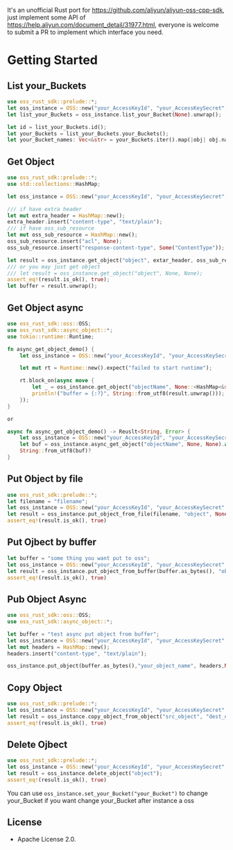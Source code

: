 It's an unofficial Rust port for https://github.com/aliyun/aliyun-oss-cpp-sdk, just implement some API of https://help.aliyun.com/document_detail/31977.html, everyone is welcome to submit a PR to implement which interface you need.

# Getting Started

## List your_Buckets
```rust
use oss_rust_sdk::prelude::*;
let oss_instance = OSS::new("your_AccessKeyId", "your_AccessKeySecret", "your_Endpoint", "your_Bucket");
let list_your_Buckets = oss_instance.list_your_Bucket(None).unwrap();

let id = list_your_Buckets.id();
let your_Buckets = list_your_Buckets.your_Buckets();
let your_Bucket_names: Vec<&str> = your_Buckets.iter().map(|obj| obj.name()).collect();
```

## Get Object
```rust
use oss_rust_sdk::prelude::*;
use std::collections::HashMap;

let oss_instance = OSS::new("your_AccessKeyId", "your_AccessKeySecret", "your_Endpoint", "your_Bucket");

/// if have extra header
let mut extra_header = HashMap::new();
extra_header.insert("content-type", "text/plain");
/// if have oss_sub_resource
let mut oss_sub_resource = HashMap::new();
oss_sub_resource.insert("acl", None);
oss_sub_resource.insert("response-content-type", Some("ContentType"));

let result = oss_instance.get_object("object", extar_header, oss_sub_resource);
/// or you may just get object
/// let result = oss_instance.get_object("object", None, None);
assert_eq!(result.is_ok(), true);
let buffer = result.unwrap();
```

## Get Object async
```rust
use oss_rust_sdk::oss::OSS;
use oss_rust_sdk::async_object::*;
use tokio::runtime::Runtime;

fn async_get_object_demo() {
    let oss_instance = OSS::new("your_AccessKeyId", "your_AccessKeySecret", "your_Endpoint", "your_Bucket");

    let mut rt = Runtime::new().expect("failed to start runtime");

    rt.block_on(async move {
        let _ = oss_instance.get_object("objectName", None::<HashMap<&str, &str>>, None).await.unwrap();
        println!("buffer = {:?}", String::from_utf8(result.unwrap()));
    });
}

or

async fn async_get_object_demo() -> Reuslt<String, Error> {
    let oss_instance = OSS::new("your_AccessKeyId", "your_AccessKeySecret", "your_Endpoint", "your_Bucket");
    let buf = oss_instance.async_get_object("objectName", None, None).await?;
    String::from_utf8(buf)?
}
```

## Put Object by file
```rust
use oss_rust_sdk::prelude::*;
let filename = "filename";
let oss_instance = OSS::new("your_AccessKeyId", "your_AccessKeySecret", "your_Endpoint", "your_Bucket");
let result = oss_instance.put_object_from_file(filename, "object", None, None);
assert_eq!(result.is_ok(), true)
```

## Put Ojbect by buffer
```rust
let buffer = "some thing you want put to oss";
let oss_instance = OSS::new("your_AccessKeyId", "your_AccessKeySecret", "your_Endpoint", "your_Bucket");
let result = oss_instance.put_object_from_buffer(buffer.as_bytes(), "object", None, None);
assert_eq!(result.is_ok(), true)
```

## Pub Object Async
```rust
use oss_rust_sdk::oss::OSS;
use oss_rust_sdk::async_object::*;

let buffer = "test async put object from buffer";
let oss_instance = OSS::new("your_AccessKeyId", "your_AccessKeySecret", "your_Endpoint", "your_Bucket");
let mut headers = HashMap::new();
headers.insert("content-type", "text/plain");

oss_instance.put_object(buffer.as_bytes(),"your_object_name", headers,None).await?;
```

## Copy Object
```rust
use oss_rust_sdk::prelude::*;
let oss_instance = OSS::new("your_AccessKeyId", "your_AccessKeySecret", "your_Endpoint", "your_Bucket");
let result = oss_instance.copy_object_from_object("src_object", "dest_object", None, None);
assert_eq!(result.is_ok(), true)
```

## Delete Ojbect
```rust
use oss_rust_sdk::prelude::*;
let oss_instance = OSS::new("your_AccessKeyId", "your_AccessKeySecret", "your_Endpoint", "your_Bucket");
let result = oss_instance.delete_object("object");
assert_eq!(result.is_ok(), true)
```

You can use `oss_instance.set_your_Bucket("your_Bucket")` to change your_Bucket if you want change your_Bucket after instance a oss

## License
- Apache License 2.0.
